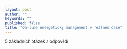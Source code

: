 ```yaml
---
layout: post
author: ""
keywords: ""
published: false
title: "On-line energetický management v reálném čase"
---
```


5 základních otázek a odpovědí
